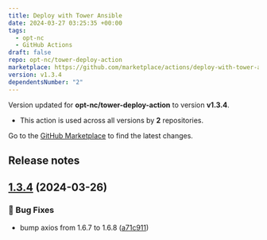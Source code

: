 ```yaml
---
title: Deploy with Tower Ansible
date: 2024-03-27 03:25:35 +00:00
tags:
  - opt-nc
  - GitHub Actions
draft: false
repo: opt-nc/tower-deploy-action
marketplace: https://github.com/marketplace/actions/deploy-with-tower-ansible
version: v1.3.4
dependentsNumber: "2"
---
```



Version updated for **opt-nc/tower-deploy-action** to version **v1.3.4**.
- This action is used across all versions by **2** repositories.

Go to the [GitHub Marketplace](https://github.com/marketplace/actions/deploy-with-tower-ansible) to find the latest changes.

## Release notes

## [1.3.4](https://github.com/opt-nc/tower-deploy-action/compare/v1.3.3...v1.3.4) (2024-03-26)


### :bug: Bug Fixes

* bump axios from 1.6.7 to 1.6.8 ([a71c911](https://github.com/opt-nc/tower-deploy-action/commit/a71c91136bc5f76dd5be4fceb13f2eec6d38e0e0))



